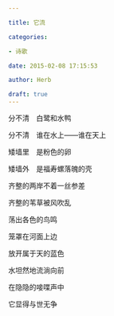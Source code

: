 ```yaml
---

title: 它流

categories:

- 诗歌

date: 2015-02-08 17:15:53

author: Herb

draft: true
---
```


分不清　白鹭和水鸭

分不清　谁在水上——谁在天上

矮墙里　是粉色的卵

矮墙外　是福寿螺落魄的壳



齐整的两岸不着一丝参差

齐整的苇草被风吹乱

荡出各色的鸟鸣

笼罩在河面上边



放开属于天的蓝色

水坦然地流淌向前

在隐隐的唼喋声中

它显得与世无争